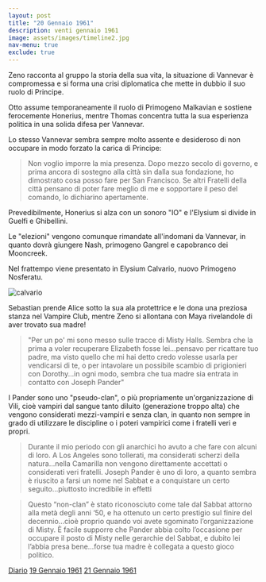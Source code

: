 ```yaml
---
layout: post
title: "20 Gennaio 1961"
description: venti gennaio 1961
image: assets/images/timeline2.jpg
nav-menu: true
exclude: true
---
```


Zeno racconta al gruppo la storia della sua vita, la situazione di Vannevar è compromessa e si forma una crisi diplomatica che mette in dubbio il suo ruolo di Principe.

Otto assume temporaneamente il ruolo di Primogeno Malkavian e sostiene ferocemente Honerius, mentre Thomas concentra tutta la sua esperienza politica in una solida difesa per Vannevar.

Lo stesso Vannevar sembra sempre molto assente e desideroso di non occupare in modo forzato la carica di Principe:

> Non voglio imporre la mia presenza. Dopo mezzo secolo di governo, e prima ancora di sostegno alla città sin dalla sua fondazione, ho dimostrato cosa posso fare per San Francisco. Se altri Fratelli della città pensano di poter fare meglio di me e sopportare il peso del comando, lo dichiarino apertamente.

Prevedibilmente, Honerius si alza con un sonoro "IO" e l'Elysium si divide in Guelfi e Ghibellini.

Le "elezioni" vengono comunque rimandate all'indomani da Vannevar, in quanto dovrà giungere Nash, primogeno Gangrel e capobranco dei Mooncreek.

Nel frattempo viene presentato in Elysium Calvario, nuovo Primogeno Nosferatu.

![calvario](https://cdn.mos.cms.futurecdn.net/qhjyRMxaK2gXKufJenqbed.jpg)

Sebastian prende Alice sotto la sua ala protettrice e le dona una preziosa stanza nel Vampire Club, mentre Zeno si allontana con Maya rivelandole di aver trovato sua madre!

> "Per un po' mi sono messo sulle tracce di Misty Halls. Sembra che la prima a voler recuperare Elizabeth fosse lei...pensavo per ricattare tuo padre, ma visto quello che mi hai detto credo volesse usarla per vendicarsi di te, o per intavolare un possibile scambio di prigionieri con Dorothy...in ogni modo, sembra che tua madre sia entrata in contatto con Joseph Pander"

I Pander sono uno "pseudo-clan", o più propriamente un'organizzazione di Vili, cioè vampiri dal sangue tanto diluito (generazione troppo alta) che vengono considerati mezzi-vampiri e senza clan, in quanto non sempre in grado di utilizzare le discipline o i poteri vampirici come i fratelli veri e propri.

> Durante il mio periodo con gli anarchici ho avuto a che fare con alcuni di loro. A Los Angeles sono tollerati, ma considerati scherzi della natura...nella Camarilla non vengono direttamente accettati o considerati veri fratelli. Joseph Pander è uno di loro, a quanto sembra è riuscito a farsi un nome nel Sabbat e a conquistare un certo seguito...piuttosto incredibile in effetti

> Questo “non-clan” è stato riconosciuto come tale dal Sabbat attorno alla metà degli anni ‘50, e ha ottenuto un certo prestigio sul finire del decennio…cioè proprio quando voi avete sgominato l’organizzazione di Misty. È facile supporre che Pander abbia colto l’occasione per occupare il posto di Misty nelle gerarchie del Sabbat, e dubito lei l’abbia presa bene…forse tua madre è collegata a questo gioco politico.

<a href="http://xabacadabra.com/cursed-legacy/diario" class="button">Diario</a>
<a href="1961-1-19.html" class="button back">19 Gennaio 1961</a>
<a href="1961-1-21.html" class="button next">21 Gennaio 1961</a>